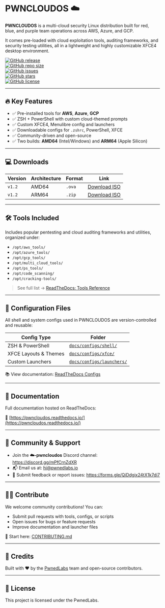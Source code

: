 # PWNCLOUDOS ☁️

**PWNCLOUDOS** is a multi-cloud security Linux distribution built for red, blue, and purple team operations across AWS, Azure, and GCP.

It comes pre-loaded with cloud exploitation tools, auditing frameworks, and security testing utilities, all in a lightweight and highly customizable XFCE4 desktop environment.

[![GitHub release](https://img.shields.io/github/v/release/pwnedlabs/pwncloudos)](https://github.com/pwnedlabs/pwncloudos/releases)  
[![GitHub repo size](https://img.shields.io/github/repo-size/pwnedlabs/pwncloudos)](https://github.com/pwnedlabs/pwncloudos)  
[![GitHub issues](https://img.shields.io/github/issues/pwnedlabs/pwncloudos)](https://github.com/pwnedlabs/pwncloudos/issues)  
[![GitHub stars](https://img.shields.io/github/stars/pwnedlabs/pwncloudos)](https://github.com/pwnedlabs/pwncloudos/stargazers)  
[![GitHub license](https://img.shields.io/github/license/pwnedlabs/pwncloudos)](https://github.com/pwnedlabs/pwncloudos/blob/main/LICENSE)

---

## 🔥 Key Features

- ✅ Pre-installed tools for **AWS**, **Azure**, **GCP**
- ✅ ZSH + PowerShell with custom cloud-themed prompts
- ✅ Custom XFCE4, Menulibre config and launchers
- ✅ Downloadable configs for `.zshrc`, PowerShell, XFCE
- ✅ Community-driven and open-source
- ✅ Two builds: **AMD64** (Intel/Windows) and **ARM64** (Apple Silicon)

---

## 💻 Downloads

| Version          | Architecture | Format | Link                                                                                     |
|------------------|--------------|--------|------------------------------------------------------------------------------------------|
| `v1.2`           | AMD64        | `.ova` | [Download ISO](https://download.pwncloudos.pwnedlabs.io/images/pwncloudos-amd64.ova)     |
| `v1.2`           | ARM64        | `.zip` | [Download ISO](https://download.pwncloudos.pwnedlabs.io/images/pwncloudos-arm64.zip)     |

---

## 🛠️ Tools Included

Includes popular pentesting and cloud auditing frameworks and utilities, organized under:

- `/opt/aws_tools/`
- `/opt/azure_tools/`
- `/opt/gcp_tools/`
- `/opt/multi_cloud_tools/`
- `/opt/ps_tools/`
- `/opt/code_scanning/`
- `/opt/cracking-tools/`

> See full list → [ReadTheDocs: Tools Reference](https://pwncloudos.readthedocs.io/en/latest/tools_reference.html)

---

## 📂 Configuration Files

All shell and system configs used in PWNCLOUDOS are version-controlled and reusable:

| Config Type        | Folder                                      |
|--------------------|---------------------------------------------|
| ZSH & PowerShell   | [`docs/configs/shell/`](docs/configs/shell/)  |
| XFCE Layouts & Themes | [`docs/configs/xfce/`](docs/configs/xfce/)    |
| Custom Launchers   | [`docs/configs/launchers/`](docs/configs/launchers/) |

📚 View documentation: [ReadTheDocs Configs](https://pwncloudos.readthedocs.io/en/latest/configs.html)

---

## 📖 Documentation

Full documentation hosted on ReadTheDocs:

📘 [https://pwncloudos.readthedocs.io/](https://pwncloudos.readthedocs.io/)

---

## 💬 Community & Support

- Join the **☁️-pwncloudos** Discord channel: https://discord.gg/mPfCrnZdXR  
- 📬 Email us at: hi@pwnedlabs.io  
- 📝 Submit feedback or report issues: https://forms.gle/QiDdgix24tX1k7di7

---

## 🙋‍♀️ Contribute

We welcome community contributions! You can:

- Submit pull requests with tools, configs, or scripts
- Open issues for bugs or feature requests
- Improve documentation and launcher files

🔧 Start here: [CONTRIBUTING.md](CONTRIBUTING.md)

---

## 🧠 Credits

Built with ❤️ by the [PwnedLabs](https://pwnedlabs.io) team and open-source contributors.

---

## 📝 License

This project is licensed under the PwnedLabs.
